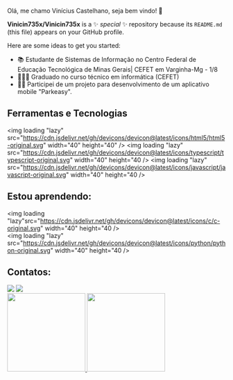 Olá, me chamo Vinícius Castelhano, seja bem vindo! 👋

**Vinicin735x/Vinicin735x** is a ✨ _special_ ✨ repository because its `README.md` (this file) appears on your GitHub profile.

Here are some ideas to get you started:

- 📚 Estudante de Sistemas de Informação no Centro Federal de Educação Tecnológica de Minas Gerais| CEFET em Varginha-Mg - 1/8
- 👩🏻‍🎓  Graduado no curso técnico em informática (CEFET)
- 👩‍💻 Participei de um projeto para desenvolvimento de um aplicativo mobile "Parkeasy".

## Ferramentas e Tecnologias

<img loading "lazy" src="https://cdn.jsdelivr.net/gh/devicons/devicon@latest/icons/html5/html5-original.svg" width="40" height="40" />
<img loading "lazy" src="https://cdn.jsdelivr.net/gh/devicons/devicon@latest/icons/typescript/typescript-original.svg" width="40" height="40 />
<img loading "lazy" src="https://cdn.jsdelivr.net/gh/devicons/devicon@latest/icons/javascript/javascript-original.svg" width="40" height="40  />

## Estou aprendendo:
<img loading "lazy"src="https://cdn.jsdelivr.net/gh/devicons/devicon@latest/icons/c/c-original.svg" width="40" height="40 />       
<img loading "lazy" src="https://cdn.jsdelivr.net/gh/devicons/devicon@latest/icons/python/python-original.svg" width="40" height="40 />

## Contatos:

<div>
<a href="https://instagram.com/vini.castelhano" target="_blank"><img loading="lazy" src="https://img.shields.io/badge/-Instagram-%23E4405F?style=for-the-badge&logo=instagram&logoColor=white" target="_blank"></a>
<a href = "mailto:contato@vini08.mantovani@gmail.com"><img loading="lazy" src="https://img.shields.io/badge/Gmail-D14836?style=for-the-badge&logo=gmail&logoColor=white" target="_blank"></a>

<div>
<a href="https://github.com/Vinicin735x">
<img loading="lazy" height="180em" src="https://github-readme-stats.vercel.app/api/top-langs/?username=seu-usuário-aqui&layout=compact&langs_count=7&theme=dracula"/>
<img loading="lazy" height="180em" src="https://github-readme-stats.vercel.app/api?username=seu-usuário-aqui&show_icons=true&theme=dracula&include_all_commits=true&count_private=true"/>
</div>
          
          
          
          

    
          
